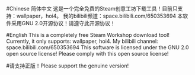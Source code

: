 #Chinese 简体中文
  这是一个完全免费的Steam创意工坊下载工具！目前只支持：wallpaper，hoi4。
  我的bilibili频道：space.bilibili.com/650353694
  本软件采用GNU 2.0开源协议！请遵守此开源协议！

#English
  This is a completely free Steam Workshop download tool! Currently, it only supports: wallpaper, hoi4.
  My bilibili channel: space.bilibili.com/650353694
  This software is licensed under the GNU 2.0 open source license! Please comply with this open source license!

#请支持正版！Please support the genuine version!
